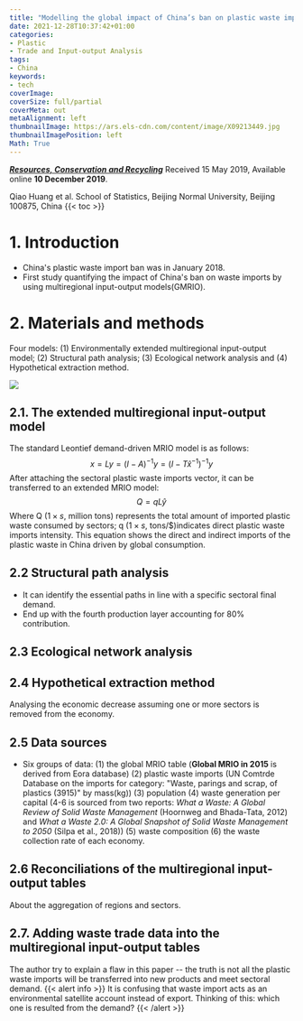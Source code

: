 ```yaml
---
title: "Modelling the global impact of China’s ban on plastic waste imports"
date: 2021-12-28T10:37:42+01:00
categories:
- Plastic
- Trade and Input-output Analysis
tags:
- China
keywords:
- tech
coverImage:
coverSize: full/partial
coverMeta: out
metaAlignment: left
thumbnailImage: https://ars.els-cdn.com/content/image/X09213449.jpg
thumbnailImagePosition: left
Math: True
---
```

[***Resources, Conservation and Recycling***](https://www.sciencedirect.com/science/article/pii/S0921344919305130)
Received 15 May 2019, Available online **10 December 2019**.
<!--more-->
Qiao Huang et al.
School of Statistics, Beijing Normal University, Beijing 100875, China
{{< toc >}}

# 1. Introduction
* China's plastic waste import ban was in January 2018.
* First study quantifying the impact of China's ban on waste imports by using multiregional input-output models(GMRIO).

# 2. Materials and methods

Four models: (1) Environmentally extended multiregional input-output model; (2) Structural path analysis; (3) Ecological network analysis and (4) Hypothetical extraction method.

![](https://ars.els-cdn.com/content/image/1-s2.0-S0921344919305130-gr1_lrg.jpg)

## 2.1. The extended multiregional input-output model
The standard Leontief demand-driven MRIO model is as follows:
$$x = Ly = (I - A)^{-1}y = (I - T\hat{x}^{-1})^{-1}y$$
After attaching the sectoral plastic waste imports vector, it can be transferred to an extended MRIO model:
$$ Q = qL\hat{y}$$
Where Q ($1 \times s$, million tons) represents the total amount of imported plastic waste consumed by sectors; q ($1 \times s$, tons/$)indicates direct plastic waste imports intensity.
This equation shows the direct and indirect imports of the plastic waste in China driven by global consumption.

## 2.2 Structural path analysis
* It can identify the essential paths in line with a specific sectoral final demand.
* End up with the fourth production layer accounting for 80% contribution.

## 2.3 Ecological network analysis

## 2.4 Hypothetical extraction method
Analysing the economic decrease assuming one or more sectors is removed from the economy.

## 2.5 Data sources
* Six groups of data:
(1) the global MRIO table (**Global MRIO in 2015** is derived from Eora database)
(2) plastic waste imports (UN Comtrde Database on the imports for category: "Waste, parings and scrap, of plastics (3915)" by mass(kg))
(3) population
(4) waste generation per capital (4-6 is sourced from two reports: *What a Waste: A Global Review of Solid Waste Management* (Hoornweg and Bhada-Tata, 2012) and *What a Waste 2.0: A Global Snapshot of Solid Waste Management to 2050* (Silpa et al., 2018))
(5) waste composition
(6) the waste collection rate of each economy.

## 2.6 Reconciliations of the multiregional input-output tables
About the aggregation of regions and sectors.

## 2.7. Adding waste trade data into the multiregional input-output tables
The author try to explain a flaw in this paper -- the truth is not all the plastic waste imports will be transferred into new products and meet sectoral demand.
{{< alert info >}} It is confusing that waste import acts as an environmental satellite account instead of export. Thinking of this: which one is resulted from the demand? {{< /alert >}}
